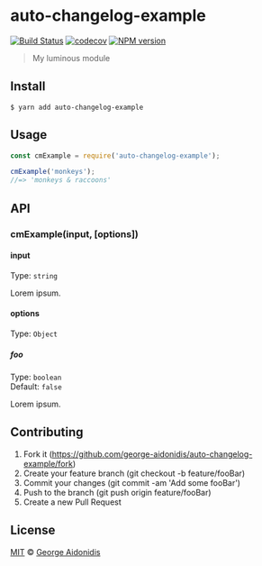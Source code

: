 # auto-changelog-example

[![Build Status](https://travis-ci.org/george-aidonidis/auto-changelog-example.svg?branch=master)](https://travis-ci.org/george-aidonidis/auto-changelog-example) [![codecov](https://codecov.io/gh/george-aidonidis/auto-changelog-example/badge.svg?branch=master)](https://codecov.io/gh/george-aidonidis/auto-changelog-example?branch=master) [![NPM version](https://img.shields.io/npm/v/auto-changelog-example.svg?style=flat)](https://www.npmjs.com/package/auto-changelog-example)

> My luminous module

## Install

```
$ yarn add auto-changelog-example
```

## Usage

```js
const cmExample = require('auto-changelog-example');

cmExample('monkeys');
//=> 'monkeys & raccoons'
```

## API

### cmExample(input, [options])

#### input

Type: `string`

Lorem ipsum.

#### options

Type: `Object`

##### foo

Type: `boolean`<br>
Default: `false`

Lorem ipsum.

## Contributing

1. Fork it (<https://github.com/george-aidonidis/auto-changelog-example/fork>)
2. Create your feature branch (git checkout -b feature/fooBar)
3. Commit your changes (git commit -am 'Add some fooBar')
4. Push to the branch (git push origin feature/fooBar)
5. Create a new Pull Request

## License

[MIT](./license) © [George Aidonidis](http://iamgeorge.dev)
